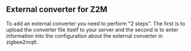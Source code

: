 ## External converter for Z2M

To add an external converter you need to perform "2 steps". The first is to upload the converter file itself to your server and the second is to enter information into the configuration about the external converter in zigbee2mqtt. 

